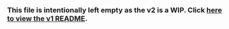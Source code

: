 ### This file is intentionally left empty as the v2 is a WIP. Click [here to view the v1 README](https://github.com/Jackbenfu/Jackbengine/tree/master).
